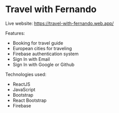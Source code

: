 # Travel with Fernando
Live website: https://travel-with-fernando.web.app/

Features:
* Booking for travel guide
* European cities for traveling
* Firebase authentication system
* Sign In with Email
* Sign In with Google or Github

Technologies used:
* ReactJS
* JavaScript
* Bootstrap
* React Bootstrap
* Firebase